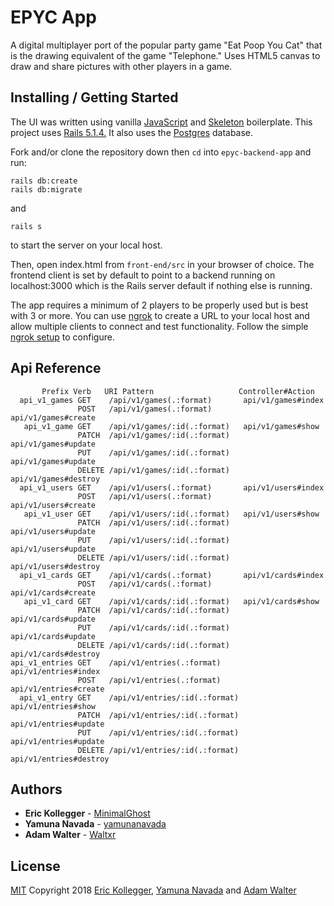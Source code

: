 # EPYC App

A digital multiplayer port of the popular party game "Eat Poop You Cat" that is the drawing equivalent of the game "Telephone." Uses HTML5 canvas to draw and share pictures with other players in a game.

## Installing / Getting Started

The UI was written using vanilla [JavaScript](https://developer.mozilla.org/en-US/docs/Web/JavaScript) and [Skeleton](http://getskeleton.com/) boilerplate. This project uses [Rails 5.1.4.](http://weblog.rubyonrails.org/2017/8/24/Rails-5-1-4-rc1-and-5-0-6-rc1-released/) It also uses the [Postgres](https://www.postgresql.org/) database.

Fork and/or clone the repository down then `cd` into `epyc-backend-app` and run:
```
rails db:create
rails db:migrate
```
and 
```
rails s
```
to start the server on your local host.

Then, open index.html from `front-end/src` in your browser of choice. The frontend client is set by default to point to a backend running on localhost:3000 which is the Rails server default if nothing else is running.

The app requires a minimum of 2 players to be properly used but is best with 3 or more. You can use [ngrok](https://ngrok.com/) to create a URL to your local host and allow multiple clients to connect and test functionality. Follow the simple [ngrok setup](https://ngrok.com/docs/2) to configure.

## Api Reference

```
       Prefix Verb   URI Pattern                   Controller#Action
  api_v1_games GET    /api/v1/games(.:format)       api/v1/games#index
               POST   /api/v1/games(.:format)       api/v1/games#create
   api_v1_game GET    /api/v1/games/:id(.:format)   api/v1/games#show
               PATCH  /api/v1/games/:id(.:format)   api/v1/games#update
               PUT    /api/v1/games/:id(.:format)   api/v1/games#update
               DELETE /api/v1/games/:id(.:format)   api/v1/games#destroy
  api_v1_users GET    /api/v1/users(.:format)       api/v1/users#index
               POST   /api/v1/users(.:format)       api/v1/users#create
   api_v1_user GET    /api/v1/users/:id(.:format)   api/v1/users#show
               PATCH  /api/v1/users/:id(.:format)   api/v1/users#update
               PUT    /api/v1/users/:id(.:format)   api/v1/users#update
               DELETE /api/v1/users/:id(.:format)   api/v1/users#destroy
  api_v1_cards GET    /api/v1/cards(.:format)       api/v1/cards#index
               POST   /api/v1/cards(.:format)       api/v1/cards#create
   api_v1_card GET    /api/v1/cards/:id(.:format)   api/v1/cards#show
               PATCH  /api/v1/cards/:id(.:format)   api/v1/cards#update
               PUT    /api/v1/cards/:id(.:format)   api/v1/cards#update
               DELETE /api/v1/cards/:id(.:format)   api/v1/cards#destroy
api_v1_entries GET    /api/v1/entries(.:format)     api/v1/entries#index
               POST   /api/v1/entries(.:format)     api/v1/entries#create
  api_v1_entry GET    /api/v1/entries/:id(.:format) api/v1/entries#show
               PATCH  /api/v1/entries/:id(.:format) api/v1/entries#update
               PUT    /api/v1/entries/:id(.:format) api/v1/entries#update
               DELETE /api/v1/entries/:id(.:format) api/v1/entries#destroy
```

## Authors

* **Eric Kollegger** - [MinimalGhost](https://github.com/MinimalGhost)
* **Yamuna Navada** - [yamunanavada](https://github.com/yamunanavada)
* **Adam Walter** - [Waltxr](https://github.com/Waltxr)

## License

[MIT](https://oss.ninja/mit?organization=Eric%20Kollegger) Copyright 2018 [Eric Kollegger](https://github.com/MinimalGhost), [Yamuna Navada](https://github.com/yamunanavada) and [Adam Walter](https://github.com/Waltxr)
